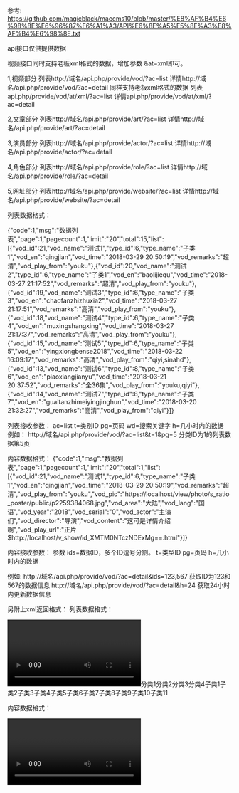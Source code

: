 参考: https://github.com/magicblack/maccms10/blob/master/%E8%AF%B4%E6%98%8E%E6%96%87%E6%A1%A3/API%E6%8E%A5%E5%8F%A3%E8%AF%B4%E6%98%8E.txt

api接口仅供提供数据

视频接口同时支持老板xml格式的数据，增加参数 &at=xml即可。

1,视频部分
列表http://域名/api.php/provide/vod/?ac=list
详情http://域名/api.php/provide/vod/?ac=detail
同样支持老板xml格式的数据
列表api.php/provide/vod/at/xml/?ac=list
详情api.php/provide/vod/at/xml/?ac=detail

2,文章部分
列表http://域名/api.php/provide/art/?ac=list
详情http://域名/api.php/provide/art/?ac=detail

3,演员部分
列表http://域名/api.php/provide/actor/?ac=list
详情http://域名/api.php/provide/actor/?ac=detail

4,角色部分
列表http://域名/api.php/provide/role/?ac=list
详情http://域名/api.php/provide/role/?ac=detail

5,网址部分
列表http://域名/api.php/provide/website/?ac=list
详情http://域名/api.php/provide/website/?ac=detail

列表数据格式：

{"code":1,"msg":"数据列表","page":1,"pagecount":1,"limit":"20","total":15,"list":[{"vod_id":21,"vod_name":"测试1","type_id":6,"type_name":"子类1","vod_en":"qingjian","vod_time":"2018-03-29 20:50:19","vod_remarks":"超清","vod_play_from":"youku"},{"vod_id":20,"vod_name":"测试2","type_id":6,"type_name":"子类1","vod_en":"baolijiequ","vod_time":"2018-03-27 21:17:52","vod_remarks":"超清","vod_play_from":"youku"},{"vod_id":19,"vod_name":"测试3","type_id":6,"type_name":"子类3","vod_en":"chaofanzhizhuxia2","vod_time":"2018-03-27 21:17:51","vod_remarks":"高清","vod_play_from":"youku"},{"vod_id":18,"vod_name":"测试4","type_id":6,"type_name":"子类4","vod_en":"muxingshangxing","vod_time":"2018-03-27 21:17:37","vod_remarks":"高清","vod_play_from":"youku"},{"vod_id":15,"vod_name":"测试5","type_id":6,"type_name":"子类5","vod_en":"yingxiongbense2018","vod_time":"2018-03-22 16:09:17","vod_remarks":"高清","vod_play_from":"qiyi,sinahd"},{"vod_id":13,"vod_name":"测试6","type_id":8,"type_name":"子类6","vod_en":"piaoxiangjianyu","vod_time":"2018-03-21 20:37:52","vod_remarks":"全36集","vod_play_from":"youku,qiyi"},{"vod_id":14,"vod_name":"测试7","type_id":8,"type_name":"子类7","vod_en":"guaitanzhimeiyingjinghun","vod_time":"2018-03-20 21:32:27","vod_remarks":"高清","vod_play_from":"qiyi"}]}


列表接收参数：
ac=list
t=类别ID
pg=页码
wd=搜索关键字
h=几小时内的数据
例如： http://域名/api.php/provide/vod/?ac=list&t=1&pg=5   分类ID为1的列表数据第5页


内容数据格式：
{"code":1,"msg":"数据列表","page":1,"pagecount":1,"limit":"20","total":1,"list":[{"vod_id":21,"vod_name":"测试1","type_id":6,"type_name":"子类1","vod_en":"qingjian","vod_time":"2018-03-29 20:50:19","vod_remarks":"超清","vod_play_from":"youku","vod_pic":"https:\/\/localhost\/view\/photo\/s_ratio_poster\/public\/p2259384068.jpg","vod_area":"大陆","vod_lang":"国语","vod_year":"2018","vod_serial":"0","vod_actor":"主演们","vod_director":"导演","vod_content":"这可是详情介绍啊","vod_play_url":"正片$http:\/\/localhost\/v_show\/id_XMTM0NTczNDExMg==.html"}]}



内容接收参数：
参数 ids=数据ID，多个ID逗号分割。
     t=类型ID
     pg=页码
     h=几小时内的数据

例如:   http://域名/api.php/provide/vod/?ac=detail&ids=123,567     获取ID为123和567的数据信息
        http://域名/api.php/provide/vod/?ac=detail&h=24     获取24小时内更新数据信息


另附上xml返回格式：
列表数据格式：
<?xml version="1.0" encoding="utf-8"?><rss version="5.0"><list page="1" pagecount="23" pagesize="20" recordcount="449"><video><last>2012-05-06 13:32:28</last><id>493</id><tid>9</tid><name><![CDATA[测试]]></name><type>子类1</type><dt>dplayer</dt><note><![CDATA[]]></note><vlink><![CDATA[http://localhost/vod/?493.html]]></vlink><plink><![CDATA[http://localhost/vodplay/?493-1-1.html]]></plink></video></list><class><ty id="1">分类1</ty><ty id="2">分类2</ty><ty id="3">分类3</ty><ty id="4">分类4</ty><ty id="5">子类1</ty><ty id="6">子类2</ty><ty id="7">子类3</ty><ty id="8">子类4</ty><ty id="9">子类5</ty><ty id="10">子类6</ty><ty id="11">子类7</ty><ty id="12">子类8</ty><ty id="13">子类9</ty><ty id="14">子类10</ty><ty id="15">子类11</ty></class></rss>

内容数据格式：
<?xml version="1.0" encoding="utf-8"?><rss version="5.0"><list page="1" pagecount="1" pagesize="20" recordcount="1"><video><last>2012-05-06 13:32:28</last><id>493</id><tid>9</tid><name><![CDATA[测试1]]></name><type>恐怖片</type><pic>http://localhost/uploads/20091130205750222.JPG</pic><lang>英语</lang><area>欧美</area><year>2012</year><state>0</state><note><![CDATA[]]></note><type>_9</type><actor><![CDATA[]]></actor><director><![CDATA[Ryan Schifrin]]></director><dl><dd from="qvod"><![CDATA[第1集$http://localhost/1.mp4|]]></dd></dl><des><![CDATA[<p>简单介绍。 <br /></p>]]></des><vlink><![CDATA[http://localhost/vod/?493.html]]></vlink><plink><![CDATA[http://localhost/vodplay/?493-1-1.html]]></plink></video></list></rss>